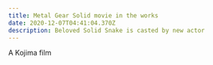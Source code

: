 ```yaml
---
title: Metal Gear Solid movie in the works
date: 2020-12-07T04:41:04.370Z
description: Beloved Solid Snake is casted by new actor
---
```

A Kojima film